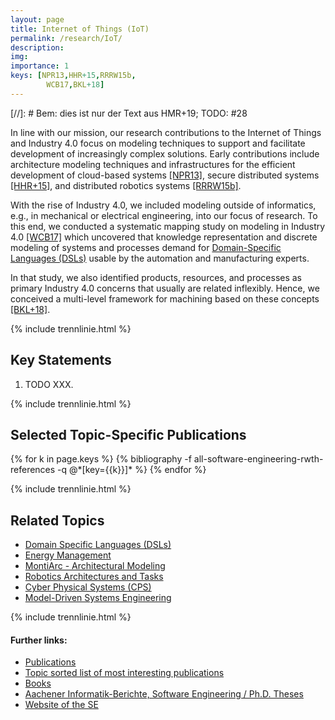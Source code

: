 ```yaml
---
layout: page
title: Internet of Things (IoT) 
permalink: /research/IoT/
description:
img:
importance: 1
keys: [NPR13,HHR+15,RRRW15b,
        WCB17,BKL+18]
---
```


[//]: # Bem: dies ist nur der Text aus HMR+19; TODO: #28

In line with our mission, our research contributions to the Internet of
Things and Industry 4.0 focus on modeling techniques to support and
facilitate development of increasingly complex solutions. Early
contributions include architecture modeling techniques and infrastructures
for the efficient development of cloud-based systems [[NPR13]](#NPR13), secure
distributed systems [[HHR+15]](#HHR+15), and distributed robotics
systems [[RRRW15b]](#RRRW15b).

With the rise of Industry 4.0, we included modeling outside of informatics,
e.g., in mechanical or electrical engineering, into our focus of
research. To this end, we conducted a systematic mapping study on modeling
in Industry 4.0 [[WCB17]](#WCB17) which uncovered that knowledge representation
and discrete modeling of systems and processes demand for 
[Domain-Specific Languages (DSLs)](/research/Domain-Specific-Languages)
usable by the automation and manufacturing experts.

In that study, we also identified products, resources, and processes as
primary Industry 4.0 concerns that usually are related inflexibly. Hence, we
conceived a multi-level framework for machining based on these
concepts [[BKL+18]](#BKL+18).

{% include trennlinie.html %}

## Key Statements
1. TODO XXX.

{% include trennlinie.html %}

## Selected Topic-Specific Publications

<div class="publications">
  {% for k in page.keys %}
    {% bibliography -f all-software-engineering-rwth-references -q @*[key={{k}}]* %}
  {% endfor %}
</div>

{% include trennlinie.html %}

## Related Topics
- [Domain Specific Languages (DSLs)](/research/Domain-Specific-Languages)
- [Energy Management](/research/Energy-Management)
- [MontiArc - Architectural Modeling](/research/Software-Architecture)
- [Robotics Architectures and Tasks](/research/Robotics)
- [Cyber Physical Systems (CPS)](/research/Cyber-Physical-Systems)
- [Model-Driven Systems Engineering](/research/Model-Driven-Systems-Engineering)

{% include trennlinie.html %}

#### Further links:

- [Publications](/publications)
- [Topic sorted list of most interesting publications](/research)
- [Books](/books)
- [Aachener Informatik-Berichte, Software Engineering / Ph.D. Theses](/phdtheses)
- [Website of the SE](https://www.se-rwth.de)
